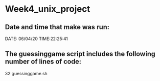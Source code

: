 # Week4_unix_project
## Date and time that make was run: 
DATE: 06/04/20 TIME:22:25:41
## The guessinggame script includes the following number of lines of code: 
32 guessinggame.sh
